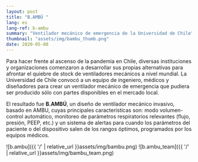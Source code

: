 ```yaml
---
layout: post
title: "B.AMBÚ "
lang: es
lang-ref: b-ambu
summary: "Ventilador mecánico de emergencia de la Universidad de Chile"
thumbnail: "assets/img/bambu_thumb.png"
date: 2020-05-08
---
```


Para hacer frente al ascenso de la pandemia en Chile, diversas instituciones y organizaciones comenzaron a desarrollar sus propias alternativas para afrontar el quiebre de stock de ventiladores mecánicos a nivel mundial. La Universidad de Chile convocó a un equipo de ingeniero, médicos y diseñadores para crear un ventilador mecánico de emergencia que pudiera ser producido sólo con partes disponibles en el mercado local.

El resultado fue **B.AMBÚ**, un diseño de ventilador mecánico invasivo, basado en AMBU, cuyas principales características son: modo volumen-control automático, monitoreo de parámetros respiratorios relevantes (flujo, presión, PEEP, etc.) y un sistema de alertas para cuando los parámetros del paciente o del dispositivo salen de los rangos óptimos, programados por los equipos médicos.

![b.ambu]({{ '/' | relative_url }}assets/img/bambu.png)
![b.ambu_team]({{ '/' | relative_url }}assets/img/bambu_team.png)